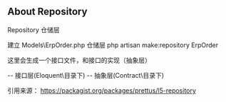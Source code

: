 ## About Repository
Repository 仓储层

建立 Models\ErpOrder.php 仓储层
php artisan make:repository ErpOrder

这里会生成一个接口文件，和接口的实现（抽象层）

-- 接口层(Eloquent\目录下)
-- 抽象层(Contract\目录下)

引用来源：
https://packagist.org/packages/prettus/l5-repository
